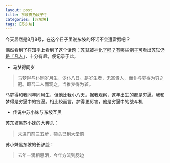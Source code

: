```yaml
---
layout: post
title: 东坡真乃段子手
categories: [苏东坡]
tags: [苏东坡]
---
```


今天居然是8月8号，在这个日子里说东坡的坏话不会遭雷劈吧？

偶然看到了在知乎上看到了这个话题：[苏轼被神化了吗？有哪些例子可看出苏轼仍是「凡人」](https://www.zhihu.com/question/30130754)，十分有趣，便记录于此。

- 马梦得同岁

> 马梦得与仆同岁月生，少仆八日。是岁生者，无富贵人，而仆与梦得为穷之冠。即吾二人而观之，当推梦得为首。

马梦得和我同年同月生，但他比我小八天。据我观察，这年出生的都是穷逼。我和梦得是穷逼中的穷逼。相比较而言，梦得更厉害，他是穷逼中的战斗机

- 传说中苏小妹与东坡互黑

苏东坡黑苏小妹的大奔头：

> 未进门前三五步，额头已到大堂前

苏小妹黑东坡的长驴脸：

> 去年一滴相思泪，今年方流到腮边
